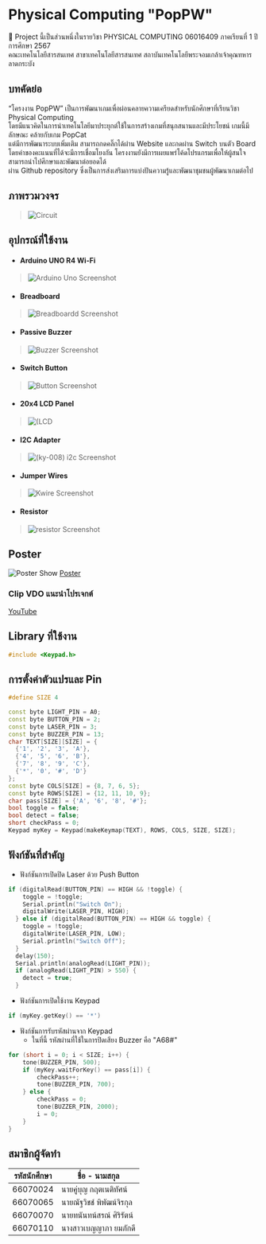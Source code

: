 # Physical Computing "PopPW"
📌 Project นี้เป็นส่วนหนึ่งในรายวิชา PHYSICAL COMPUTING 06016409 ภาคเรียนที่ 1 ปีการศึกษา 2567\
คณะเทคโนโลยีสารสนเทศ สาขาเทคโนโลยีสารสนเทศ สถาบันเทคโนโลยีพระจอมเกล้าเจ้าคุณทหารลาดกระบัง

## บทคัดย่อ
“โครงงาน PopPW” เป็นการพัฒนาเกมเพื่อผ่อนคลายความเครียดสำหรับนักศึกษาที่เรียนวิชา Physical Computing\
โดยมีแนวคิดในการนำเทคโนโลยีมาประยุกต์ใช้ในการสร้างเกมที่สนุกสนานและมีประโยชน์ เกมนี้มีลักษณะ คล้ายกับเกม PopCat\
แต่มีการพัฒนาระบบเพิ่มเติม สามารถกดคลิ๊กได้ผ่าน Website และกดผ่าน Switch บนตัว Board\
โดยค่าของคะแนนที่ได้จะมีการเชื่อมโยงกัน โครงงานยังมีการเผยแพร่โค้ดโปรแกรมเพื่อให้ผู้สนใจสามารถนำไปศึกษาและพัฒนาต่อยอดได้\
ผ่าน Github repository ซึ่งเป็นการส่งเสริมการแบ่งปันความรู้และพัฒนาชุมชนผู้พัฒนาเกมต่อไป

## ภาพรวมวงจร
> ![Circuit](https://github.com/zenkoub/PC-PopPW/blob/3cebd1051ed2abb545242101dc01bb4e3d68098e/circuitComponents/Circuit.png "Circuit")

## อุปกรณ์ที่ใช้งาน
* #### Arduino UNO R4 Wi-Fi
> ![Arduino Uno Screenshot](https://github.com/zenkoub/PC-PopPW/blob/63904f5d601fd48dbd01d3925087302760309e19/circuitComponents/ArduinoUNOR4WiFi.png "Arduino UNO R4 Wi-Fi")

* #### Breadboard
> ![Breadboardd Screenshot](https://github.com/zenkoub/PC-PopPW/blob/63904f5d601fd48dbd01d3925087302760309e19/circuitComponents/Breadboard.png "Breadboard")

* #### Passive Buzzer       
> ![Buzzer Screenshot](https://github.com/zenkoub/PC-PopPW/blob/63904f5d601fd48dbd01d3925087302760309e19/circuitComponents/PassiveBuzzer.png "Passive Buzzer")

* #### Switch Button
> ![Button Screenshot](https://github.com/zenkoub/PC-PopPW/blob/63904f5d601fd48dbd01d3925087302760309e19/circuitComponents/SwitchButton.png "Switch Button")

* #### 20x4 LCD Panel
> ![(LCD](https://github.com/zenkoub/PC-PopPW/blob/3cebd1051ed2abb545242101dc01bb4e3d68098e/circuitComponents/LCD.png "LCD")

* #### I2C Adapter
> ![(ky-008) i2c Screenshot](https://github.com/zenkoub/PC-PopPW/blob/3cebd1051ed2abb545242101dc01bb4e3d68098e/circuitComponents/I2C_Adapter.png "I2C Adapter")

* #### Jumper Wires
> ![Kwire Screenshot](https://github.com/zenkoub/PC-PopPW/blob/3cebd1051ed2abb545242101dc01bb4e3d68098e/circuitComponents/JumperWires.png "Wire")

* #### Resistor
> ![resistor Screenshot](https://github.com/zenkoub/PC-PopPW/blob/3cebd1051ed2abb545242101dc01bb4e3d68098e/circuitComponents/Resistor.png "Resistor")

## Poster
![Poster Show](https://github.com/zenkoub/PC-PopPW/blob/63904f5d601fd48dbd01d3925087302760309e19/Poster/PosterPopPW.png "png Poster")
[Poster](https://github.com/zenkoub/PC-PopPW/blob/5a164542471b24d45939dc8b442a7a700a66216b/Poster/Poster.pdf "pdf")

### Clip VDO แนะนำโปรเจกต์
[YouTube](https://youtu.be/D-wrWCKwDfg?si=71cXJXo3C85lzNu7 "Physical Computing - Project 1/2567 : PopPW")

## Library ที่ใช้งาน
```c++
#include <Keypad.h>
```

## การตั้งค่าตัวแปรและ Pin
```c++
#define SIZE 4

const byte LIGHT_PIN = A0;
const byte BUTTON_PIN = 2;
const byte LASER_PIN = 3;
const byte BUZZER_PIN = 13;
char TEXT[SIZE][SIZE] = {
  {'1', '2', '3', 'A'},
  {'4', '5', '6', 'B'},
  {'7', '8', '9', 'C'},
  {'*', '0', '#', 'D'}
};
const byte COLS[SIZE] = {8, 7, 6, 5};
const byte ROWS[SIZE] = {12, 11, 10, 9};
char pass[SIZE] = {'A', '6', '8', '#'};
bool toggle = false;
bool detect = false;
short checkPass = 0;
Keypad myKey = Keypad(makeKeymap(TEXT), ROWS, COLS, SIZE, SIZE);
```

## ฟังก์ชันที่สำคัญ
* ฟังก์ชันการเปิดปิด Laser ด้วย Push Button
```c++
if (digitalRead(BUTTON_PIN) == HIGH && !toggle) {
    toggle = !toggle;
    Serial.println("Switch On");
    digitalWrite(LASER_PIN, HIGH);
  } else if (digitalRead(BUTTON_PIN) == HIGH && toggle) {
    toggle = !toggle;
    digitalWrite(LASER_PIN, LOW);
    Serial.println("Switch Off");
  }
  delay(150);
  Serial.println(analogRead(LIGHT_PIN));
  if (analogRead(LIGHT_PIN) > 550) {
    detect = true;
  }
  ```
* ฟังก์ชันการเปิดใช้งาน Keypad
```c++
if (myKey.getKey() == '*')
```
* ฟังก์ชันการรับรหัสผ่านจาก Keypad
  * ในที่นี้ รหัสผ่านที่ใช้ในการปิดเสียง Buzzer คือ "A68#"
```c++
for (short i = 0; i < SIZE; i++) {
    tone(BUZZER_PIN, 500);
    if (myKey.waitForKey() == pass[i]) {
        checkPass++;
        tone(BUZZER_PIN, 700);
    } else {
        checkPass = 0;
        tone(BUZZER_PIN, 2000);
        i = 0;
    }
}
```

## สมาชิกผู้จัดทำ
| รหัสนักศึกษา | ชื่อ - นามสกุล |
| -------- | ------- |
| 66070024 | นายคู่บุญ กฤตเนติทัศน์ |
| 66070065 | นายณัฐวิชช์ พิพัฒน์จิรกุล |
| 66070070 | นายทนันทน์สรณ์ ศิริรัตน์ |
| 66070110 | นางสาวเบญญาภา ยมภักดี |
